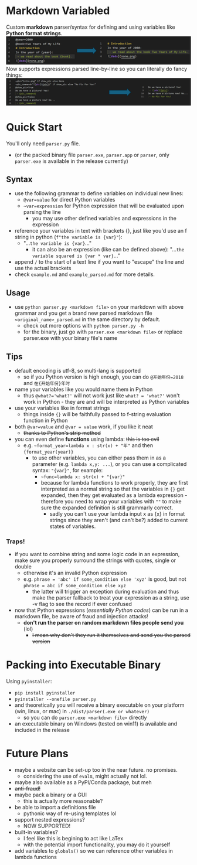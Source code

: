 # Markdown Variabled
Custom **markdown** parser/syntax for defining and using variables like **Python format strings**. 
![intro](intro.png)
Now supports expressions parsed line-by-line so you can literally do fancy things: 
![fancy](fancy.png)
# Quick Start
You'll only need `parser.py` file. 
 - (or the packed binary file `parser.exe`, `parser.app` or `parser`, only `parser.exe` is available in the release currently)
## Syntax
 - use the following grammar to define variables on individual new lines:
      - `@var=value` for direct Python variables
      - `~var=expression` for Python expression that will be evaluated upon parsing the line
         - you may use other defined variables and expressions in the expression
 - reference your variables in text with brackets {}, just like you'd use an f string in python (`f"the variable is {var}"`):
     - "...`the variable is {var}`..."
         - it can also be an expression (like can be defined above): "...`the variable squared is {var * var}`..."
 - append `/` to the start of a text line if you want to "escape" the line and use the actual brackets
 - check `example.md` and `example_parsed.md` for more details. 
## Usage
 - use `python parser.py <markdown file>` on your markdown with above grammar and you get a brand new parsed markdown file `<original_name>_parsed.md` in the same directory by default.
     - check out more options with `python parser.py -h`
     - for the binary, just go with `parser.exe <markdown file>` or replace parser.exe with your binary file's name
## Tips
 - default encoding is utf-8, so multi-lang is supported
     - so if you Python version is high enough, you can do `@开始年份=2018` and `在{开始年份}年时`
 - name your variables like you would name them in Python
     - thus `@what?='what?'` will not work just like `what? = 'what?'` won't work in Python - they are and will be interpreted as Python variables
 - use your variables like in format strings
     - things inside `{}` will be faithfully passed to f-string evaluation function in Python
 - both `@var=value` and `@var = value` work, if you like it neat
     - ~~thanks to Python's strip method~~
- you can even define **functions** using lambda: ~~this is too evil~~
     - e.g. `~format_year=lambda x : str(x) + "年"` and then `{format_year(year)}`
         - to use other variables, you can either pass them in as a parameter (e.g. `lambda x,y: ...`), or you can use a complicated syntax: `"{var}"`, for example: 
             - `~func=lambda x: str(x) + "{var}"`
             - because for lambda functions to work properly, they are first interpreted as a normal string so that the variables in `{}` get expanded, then they get evaluated as a lambda expression - therefore you need to wrap your variables with `""` to make sure the expanded definition is still grammarly correct. 
                 - sadly you can't use your lambda input x as {x} in format strings since they aren't (and can't be?) added to current states of variables. 
### Traps!
- if you want to combine string and some logic code in an expression, make sure you properly surround the strings with quotes, single or double
    - otherwise it's an invalid Python expression
    - e.g. `phrase = 'abc' if some_condition else 'xyz'` is good, but not `phrase = abc if some_condition else xyz`
        - the latter will trigger an exception during evaluation and thus make the parser fallback to treat your expression as a string, use -v flag to see the record if ever confused
- now that Python expressions (*essentially Python codes*) can be run in a markdown file, be aware of fraud and injection attacks! 
     - **don't run the parser on random markdown files people send you** (lol)
         - ~~I mean why don't they run it themselves and send you the parsed version~~

# Packing into Executable Binary
Using `pyinstaller`: 
 - `pip install pyinstaller`
 - `pyinstaller --onefile parser.py`
 - and theoretically you will receive a binary executable on your platform (win, linux, or mac) in `./dist/parser(.exe or whatever)`
     - so you can do `parser.exe <markdown file>` directly
 - an executable binary on Windows (tested on win11) is available and included in the release

# Future Plans
 - maybe a website can be set-up too in the near future. no promises.
     - considering the use of `eval`s, might actually not lol. 
 - maybe also available as a PyPI/Conda package, but meh
 - ~~anti-fraud!~~
 - maybe pack a binary or a GUI
     - this is actually more reasonable?
 - be able to import a definitions file
     - pythonic way of re-using templates lol
 - support nested expressions? 
     - NOW SUPPORTED! 
 - built-in variables? 
     - I feel like this is begining to act like LaTex
     - with the potential import functionality, you may do it yourself
 - add variables to `globals()` so we can reference other variables in lambda functions
